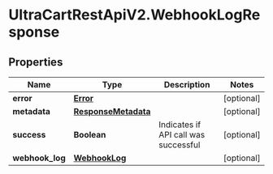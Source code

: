 # UltraCartRestApiV2.WebhookLogResponse

## Properties
Name | Type | Description | Notes
------------ | ------------- | ------------- | -------------
**error** | [**Error**](Error.md) |  | [optional] 
**metadata** | [**ResponseMetadata**](ResponseMetadata.md) |  | [optional] 
**success** | **Boolean** | Indicates if API call was successful | [optional] 
**webhook_log** | [**WebhookLog**](WebhookLog.md) |  | [optional] 



